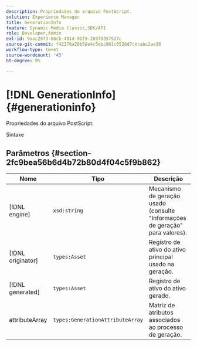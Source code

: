 ```yaml
---
description: Propriedades do arquivo PostScript.
solution: Experience Manager
title: GenerationInfo
feature: Dynamic Media Classic,SDK/API
role: Developer,Admin
exl-id: 9aac2973-bbcb-4914-9bf9-203f0357527c
source-git-commit: f42378a20b58e4c5ebc961c6526d7cecabc2ae38
workflow-type: tm+mt
source-wordcount: '45'
ht-degree: 0%

---
```


# [!DNL GenerationInfo]{#generationinfo}

Propriedades do arquivo PostScript.

Sintaxe

## Parâmetros {#section-2fc9bea56b6d4b72b80d4f04c5f9b862}

| Nome | Tipo | Descrição |
|---|---|---|
| [!DNL engine] | `xsd:string` | Mecanismo de geração usado (consulte &quot;Informações de geração&quot; para valores). |
| [!DNL originator] | `types:Asset` | Registro de ativo do ativo principal usado na geração. |
| [!DNL generated] | `types:Asset` | Registro de ativo do ativo gerado. |
| attributeArray | `types:GenerationAttributeArray` | Matriz de atributos associados ao processo de geração. |
